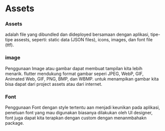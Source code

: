 # Assets

### Assets

adalah file yang dibundled dan dideployed bersamaan dengan aplikasi, tipe-tipe assests, seperti: static data (JSON files), icons, images, dan font file (ttf).

### image

Penggunaan Image atau gambar dapat membuat tampilan kita lebih menarik. flutter mendukung format gambar seperi JPEG, WebP, GIF, Animated Web, GIF, PNG, BMP, dan WBMP. untuk menampikan gambar kita bisa dapat dari project assets atau dari internet.

### Font

Penggunaan Font dengan style tertentu aan menjadi keunikan pada aplikasi, penetuan font yang mau digunakan biasanya dilakukan oleh UI designer, font juga dapat kita terapkan dengan custom dengan menanmbahakn package.
